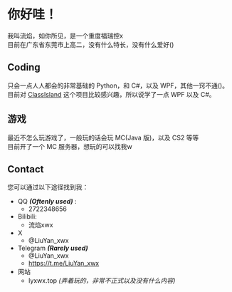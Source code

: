 # 你好哇！
我叫流焰，如你所见，是一个重度福瑞控x  
目前在广东省东莞市上高二，没有什么特长，没有什么爱好()  
## Coding
只会一点人人都会的非常基础的 Python，和 C#，以及 WPF，其他一窍不通()。  
目前对 [ClassIsland](https://github.com/ClassIsland/ClassIsland) 这个项目比较感兴趣，所以说学了一点 WPF 以及 C#。
## 游戏
最近不怎么玩游戏了，一般玩的话会玩 MC(Java 版)，以及 CS2 等等  
目前开了一个 MC 服务器，想玩的可以找我w
## Contact
您可以通过以下途径找到我：  
- QQ ***(Oftenly used)*** :
  - 2722348656
- Bilibili:
  - 流焰xwx
- X
  - @LiuYan_xwx
- Telegram ***(Rarely used)***
  - @LiuYan_xwx
  - https://t.me/LiuYan_xwx
- 网站
  - lyxwx.top *(弄着玩的，非常不正式以及没有什么内容)*
